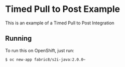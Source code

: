 # Timed Pull to Post Example

This is an example of a Timed Pull to Post Integration

## Running

To run this on OpenShift, just run:

```bash
$ oc new-app fabric8/s2i-java:2.0.0~
```

